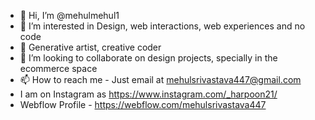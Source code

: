 - 👋 Hi, I’m @mehulmehul1
- 👀 I’m interested in Design, web interactions, web experiences and no code
- 🌱 Generative artist, creative coder
- 💞️ I’m looking to collaborate on design projects, specially in the ecommerce space
- 📫 How to reach me - Just email at mehulsrivastava447@gmail.com
-  I am on Instagram as https://www.instagram.com/_harpoon21/
-  Webflow Profile - https://webflow.com/mehulsrivastava447

<!---
mehulmehul1/mehulmehul1 is a ✨ special ✨ repository because its `README.md` (this file) appears on your GitHub profile.
You can click the Preview link to take a look at your changes.
--->
